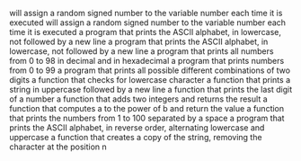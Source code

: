 will assign a random signed number to the variable number each time it is executed
will assign a random signed number to the variable number each time it is executed
a program that prints the ASCII alphabet, in lowercase, not followed by a new line
a program that prints the ASCII alphabet, in lowercase, not followed by a new line
a program that prints all numbers from 0 to 98 in decimal and in hexadecimal
a program that prints numbers from 0 to 99
a program that prints all possible different combinations of two digits
a function that checks for lowercase character
a function that prints a string in uppercase followed by a new line
a function that prints the last digit of a number
a function that adds two integers and returns the result
a function that computes a to the power of b and return the value
a function that prints the numbers from 1 to 100 separated by a space
a program that prints the ASCII alphabet, in reverse order, alternating lowercase and uppercase
a function that creates a copy of the string, removing the character at the position n

